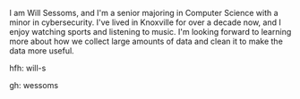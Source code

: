 I am Will Sessoms, and I'm a senior majoring in Computer Science with a minor in cybersecurity. I've lived in Knoxville for over a decade now, and I enjoy watching sports and listening to music. I'm looking forward to learning more about how we collect large amounts of data and clean it to make the data more useful.

hfh: will-s

gh: wessoms
